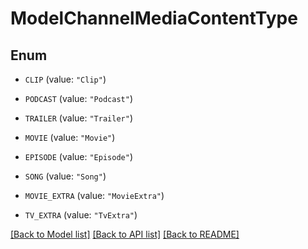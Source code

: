 # ModelChannelMediaContentType

## Enum


* `CLIP` (value: `"Clip"`)

* `PODCAST` (value: `"Podcast"`)

* `TRAILER` (value: `"Trailer"`)

* `MOVIE` (value: `"Movie"`)

* `EPISODE` (value: `"Episode"`)

* `SONG` (value: `"Song"`)

* `MOVIE_EXTRA` (value: `"MovieExtra"`)

* `TV_EXTRA` (value: `"TvExtra"`)


[[Back to Model list]](../README.md#documentation-for-models) [[Back to API list]](../README.md#documentation-for-api-endpoints) [[Back to README]](../README.md)


